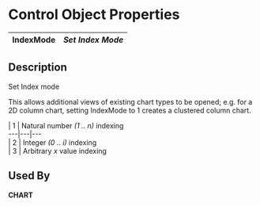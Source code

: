 # Control Object Properties

**IndexMode** |  **_Set Index Mode_**  
---|---  
  
## Description

Set Index mode

This allows additional views of existing chart types to be opened; e.g. for a 2D column chart, setting IndexMode to 1 creates a clustered column chart.

|  1 |  Natural number _(1 .. n)_ indexing  
---|---|---  
|  2 |  Integer _(0 .. i)_ indexing  
|  3 |  Arbitrary _x_ value indexing  
  
## Used By

**CHART**
